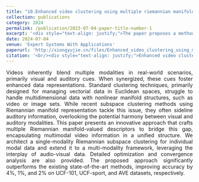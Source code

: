 ```yaml
---
title: "10.Enhanced video clustering using multiple riemannian manifold-valued descriptors and audio-visual information"
collection: publications
category: 2024
permalink: /publication/2023-07-04-paper-title-number-1
excerpt: '<div style="text-align: justify;">The paper proposes a method using multiple Riemannian manifold - valued descriptors and audio - visual information for video clustering, including single - and multi - modality approaches, and shows its superiority over existing methods through experiments.</div>'
date: 2024-07-04
venue: 'Expert Systems With Applications'
paperurl: 'http://xiongyujie.cn/files/Enhanced_video_clustering_using_multiple_riemannian_manifold-valued_descriptors_and_audio-visual_information.pdf'
citation: '<br/><div style="text-align: justify;">Enhanced video clustering using multiple riemannian manifold-valued descriptors and audio-visual information, W. Hu, H. Zhan*, Y. Tian, Y.-J. Xiong and Y. Lu, Expert Systems with Applications, 2024, 246: 123099</div>'
---
```


<div style="text-align: justify;">Videos inherently blend multiple modalities in real-world scenarios, primarily visual and auditory cues. When synergized, these cues foster enhanced data representations. Standard clustering techniques, primarily designed for managing vectorial data in Euclidean spaces, struggle to handle multidimensional data with nonlinear manifold structures, such as video or image sets. While recent subspace clustering methods using Riemannian manifold representation tackle this issue, they often sideline auditory information, overlooking the potential harmony between visual and auditory modalities. This paper presents an innovative approach that crafts multiple Riemannian manifold-valued descriptors to bridge this gap, encapsulating multimodal video information in a unified structure. We architect a single-modality Riemannian subspace clustering for individual modal data and extend it to a multi-modality framework, leveraging the interplay of audio-visual data. Detailed optimization and convergence analysis are also provided. The proposed approach significantly outperforms the existing state-of-the-art methods, improving accuracy by 4%, 1%, and 2% on UCF-101, UCF-sport, and AVE datasets, respectively.</div>

<br/>
